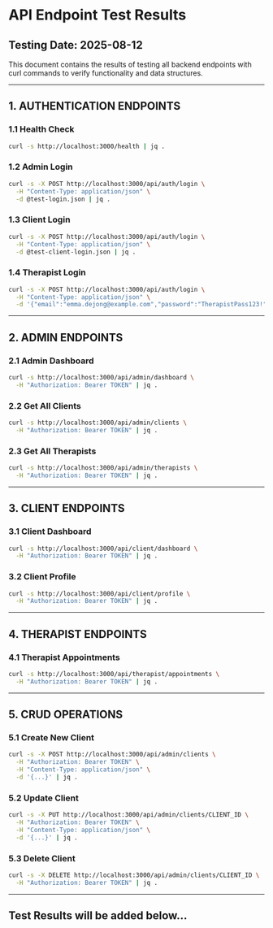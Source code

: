 # API Endpoint Test Results

## Testing Date: 2025-08-12

This document contains the results of testing all backend endpoints with curl commands to verify functionality and data structures.

---

## 1. AUTHENTICATION ENDPOINTS

### 1.1 Health Check
```bash
curl -s http://localhost:3000/health | jq .
```

### 1.2 Admin Login
```bash
curl -s -X POST http://localhost:3000/api/auth/login \
  -H "Content-Type: application/json" \
  -d @test-login.json | jq .
```

### 1.3 Client Login
```bash
curl -s -X POST http://localhost:3000/api/auth/login \
  -H "Content-Type: application/json" \
  -d @test-client-login.json | jq .
```

### 1.4 Therapist Login
```bash
curl -s -X POST http://localhost:3000/api/auth/login \
  -H "Content-Type: application/json" \
  -d '{"email":"emma.dejong@example.com","password":"TherapistPass123!"}' | jq .
```

---

## 2. ADMIN ENDPOINTS

### 2.1 Admin Dashboard
```bash
curl -s http://localhost:3000/api/admin/dashboard \
  -H "Authorization: Bearer TOKEN" | jq .
```

### 2.2 Get All Clients
```bash
curl -s http://localhost:3000/api/admin/clients \
  -H "Authorization: Bearer TOKEN" | jq .
```

### 2.3 Get All Therapists
```bash
curl -s http://localhost:3000/api/admin/therapists \
  -H "Authorization: Bearer TOKEN" | jq .
```

---

## 3. CLIENT ENDPOINTS

### 3.1 Client Dashboard
```bash
curl -s http://localhost:3000/api/client/dashboard \
  -H "Authorization: Bearer TOKEN" | jq .
```

### 3.2 Client Profile
```bash
curl -s http://localhost:3000/api/client/profile \
  -H "Authorization: Bearer TOKEN" | jq .
```

---

## 4. THERAPIST ENDPOINTS

### 4.1 Therapist Appointments
```bash
curl -s http://localhost:3000/api/therapist/appointments \
  -H "Authorization: Bearer TOKEN" | jq .
```

---

## 5. CRUD OPERATIONS

### 5.1 Create New Client
```bash
curl -s -X POST http://localhost:3000/api/admin/clients \
  -H "Authorization: Bearer TOKEN" \
  -H "Content-Type: application/json" \
  -d '{...}' | jq .
```

### 5.2 Update Client
```bash
curl -s -X PUT http://localhost:3000/api/admin/clients/CLIENT_ID \
  -H "Authorization: Bearer TOKEN" \
  -H "Content-Type: application/json" \
  -d '{...}' | jq .
```

### 5.3 Delete Client
```bash
curl -s -X DELETE http://localhost:3000/api/admin/clients/CLIENT_ID \
  -H "Authorization: Bearer TOKEN" | jq .
```

---

## Test Results will be added below...